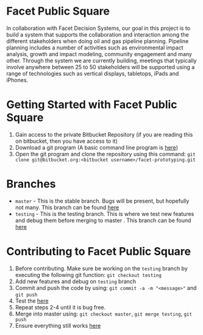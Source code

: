 # Facet Public Square

In collaboration with Facet Decision Systems, our goal in this project is to build a system that supports the collaboration and interaction among the different stakeholders when doing oil and gas pipeline planning. Pipeline planning includes a number of activities such as environmental impact analysis, growth and impact modeling, community engagement and many other. Through the system we are currently building, meetings that typically involve anywhere between 25 to 50 stakeholders will be supported using a range of technologies such as vertical displays, tabletops, iPads and iPhones.

# Getting Started with Facet Public Square

1. Gain access to the private Bitbucket Repository (if you are reading this on bitbucket, then you have access to it)
2. Download a git program (A basic command line program is [here](http://git-scm.com/))
3. Open the git program and clone the repository using this command: `git clone git@bitbucket.org:<bitbucket username>/facet-prototyping.git`


# Branches
- `master` - This is the stable branch. Bugs will be present, but hopefully not many. This branch can be found [here](http://asebeast2.cpsc.ucalgary.ca:81/facet-prototyping/default.html)
- `testing` - This is the testing branch. This is where we test new features and debug them before merging to master . This branch can be found [here](http://asebeast2.cpsc.ucalgary.ca:81/testing/facet-prototyping/default.html)

# Contributing to Facet Public Square
1. Before contributing. Make sure be working on the `testing` branch by executing the following git function: `git checkout testing`
2. Add new features and debug on `testing` branch
3. Commit and push the code by using: `git commit -a -m "<message>"` and `git push`
4. Test the [here](http://asebeast2.cpsc.ucalgary.ca:81/testing/facet-prototyping/default.html)
5. Repeat steps 2-4 until it is bug free.
6. Merge into master using: `git checkout master`, `git merge testing`, `git push`
7. Ensure everything still works [here](http://asebeast2.cpsc.ucalgary.ca:81/facet-prototyping/default.html)